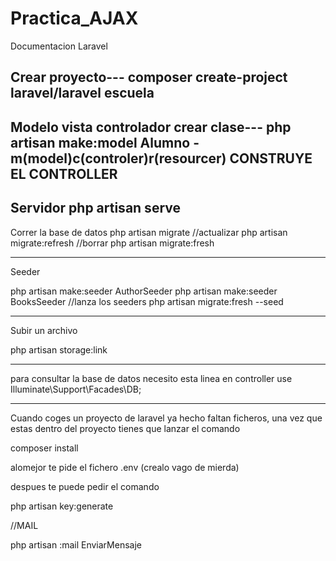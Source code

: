 # Practica_AJAX
Documentacion Laravel

Crear proyecto---
composer create-project laravel/laravel escuela 
--------------------------------------------------

Modelo vista controlador crear clase---
php artisan make:model Alumno ****-m(model)c(controler)r(resourcer)**** CONSTRUYE EL CONTROLLER 
-------------------------------------------------
Servidor
php artisan serve
---------------------------------
Correr la base de datos
php artisan migrate
//actualizar
php artisan migrate:refresh
//borrar
php artisan migrate:fresh

---------------------------------------------------------------
Seeder

php artisan make:seeder AuthorSeeder
php artisan make:seeder BooksSeeder
//lanza los seeders
php artisan migrate:fresh --seed

-------------------------------------------------------------
Subir un archivo

php artisan storage:link

---------------------------------------------------------
para consultar la base de datos necesito esta linea en controller
use Illuminate\Support\Facades\DB;

--------------------------------------------------------------
Cuando coges un proyecto de laravel ya hecho faltan ficheros, 
una vez que estas dentro del proyecto tienes que lanzar el comando

composer install

alomejor te pide el fichero .env (crealo vago de mierda)

despues te puede pedir el comando

php artisan key:generate 

//MAIL

php artisan :mail EnviarMensaje
